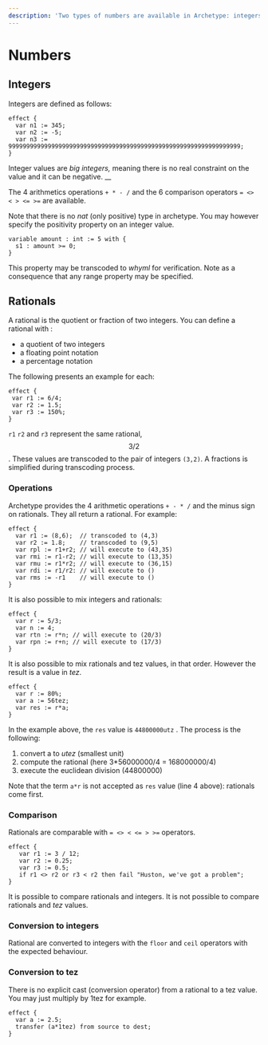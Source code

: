 ```yaml
---
description: 'Two types of numbers are available in Archetype: integers and rationals'
---
```


# Numbers

## Integers

Integers are defined as follows:

```text
effect {
  var n1 := 345;
  var n2 := -5;
  var n3 := 99999999999999999999999999999999999999999999999999999999999999999;
}
```

 Integer values are _big integers,_ meaning there is no real constraint on the value and it can be negative. __

The 4 arithmetics operations `+ * - /` and the 6 comparison operators `= <> < > <= >=` are available.

Note that there is no _nat_ \(only positive\) type in archetype. You may however specify the positivity property on an integer value.

```text
variable amount : int := 5 with {
  s1 : amount >= 0;
}
```

This property may be transcoded to _whyml_ for verification. Note as a consequence that any range property may be specified. 

## Rationals

A rational is the quotient or fraction of two integers. You can define a rational with :

* a quotient of two integers
* a floating point notation
* a percentage notation

The following presents an example for each:

```text
effect {
 var r1 := 6/4;   
 var r2 := 1.5;
 var r3 := 150%;
} 
```

`r1` `r2` and `r3` represent the same rational, $$3/2 $$ . These values are  transcoded to the pair of integers `(3,2)`. A fractions is simplified during transcoding process. 

### Operations

Archetype provides the 4 arithmetic operations `+ - * /` and the minus sign on rationals. They all return a rational. For example:

```text
effect {
  var r1 := (8,6);  // transcoded to (4,3)
  var r2 := 1.8;    // transcoded to (9,5)
  var rpl := r1+r2; // will execute to (43,35)
  var rmi := r1-r2; // will execute to (13,35)
  var rmu := r1*r2; // will execute to (36,15)
  var rdi := r1/r2: // will execute to ()
  var rms := -r1    // will execute to () 
}
```

It is also possible to mix integers and rationals:

```text
effect {
  var r := 5/3;
  var n := 4;
  var rtn := r*n; // will execute to (20/3)
  var rpn := r+n; // will execute to (17/3)
}
```

It is also possible to mix rationals and tez values, in that order. However the result is a value in _tez_. 

```text
effect {
  var r := 80%;
  var a := 56tez;
  var res := r*a;
}
```

In the example above, the `res` value is `44800000utz` . The process is the following:

1. convert a to _utez_ \(smallest unit\)
2. compute the rational \(here 3\*56000000/4 = 168000000/4\)
3. execute the euclidean division \(44800000\)

Note that the term `a*r`  is not accepted as `res` value \(line 4 above\): rationals come first.

### Comparison

Rationals are comparable with `= <> < <= > >=` operators.

```text
effect {
   var r1 := 3 / 12;
   var r2 := 0.25;
   var r3 := 0.5;
   if r1 <> r2 or r3 < r2 then fail "Huston, we've got a problem";
}
```

It is possible to compare rationals and integers. It is not possible to compare rationals and _tez_ values.

### Conversion to integers

Rational are converted to integers with the `floor` and `ceil` operators with the expected behaviour.

### Conversion to tez

There is no explicit cast \(conversion operator\) from a rational to a tez value. You may just multiply by 1tez for example.

```text
effect {
  var a := 2.5;
  transfer (a*1tez) from source to dest;
}
```



